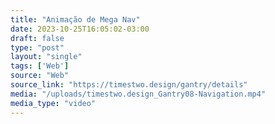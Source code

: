 ```yaml
---
title: "Animação de Mega Nav"
date: 2023-10-25T16:05:02-03:00
draft: false
type: "post"
layout: "single"
tags: ['Web']
source: "Web"
source_link: "https://timestwo.design/gantry/details"
media: "/uploads/timestwo.design_Gantry08-Navigation.mp4"
media_type: "video"
---
```


